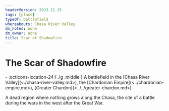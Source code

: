 ```yaml
---
headerVersion: 2023.11.25
tags: [place]
typeOf: battlefield
whereabouts: Chasa River Valley
dm_notes: none
dm_owner: none
title: Scar of Shadowfire
---
```

# The Scar of Shadowfire
<div class="grid cards ext-narrow-margin ext-one-column" markdown>
-    :octicons-location-24:{ .lg .middle } A battlefield in the [Chasa River Valley](<./chasa-river-valley.md>), the [Chardonian Empire](<../chardonian-empire.md>), [Greater Chardon](<../../greater-chardon.md>)  
</div>


A dead region where nothing grows along the Chasa, the site of a battle during the wars in the west after the Great War.


